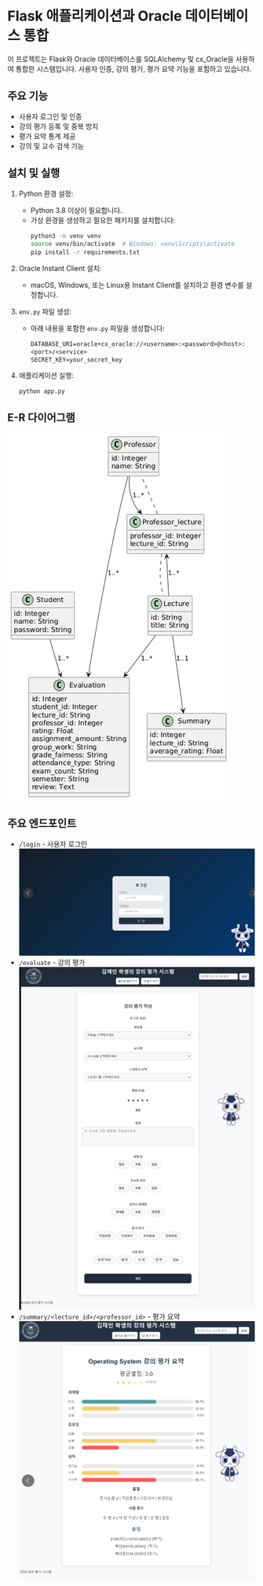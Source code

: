 # Flask 애플리케이션과 Oracle 데이터베이스 통합

이 프로젝트는 Flask와 Oracle 데이터베이스를 SQLAlchemy 및 cx_Oracle을 사용하여 통합한 시스템입니다. 사용자 인증, 강의 평가, 평가 요약 기능을 포함하고 있습니다.

## 주요 기능

- 사용자 로그인 및 인증
- 강의 평가 등록 및 중복 방지
- 평가 요약 통계 제공
- 강의 및 교수 검색 기능

## 설치 및 실행

1. Python 환경 설정:
    - Python 3.8 이상이 필요합니다.
    - 가상 환경을 생성하고 필요한 패키지를 설치합니다:
      ```bash
      python3 -m venv venv
      source venv/bin/activate  # Windows: venv\Scripts\activate
      pip install -r requirements.txt
      ```

2. Oracle Instant Client 설치:
    - macOS, Windows, 또는 Linux용 Instant Client를 설치하고 환경 변수를 설정합니다.

3. `env.py` 파일 생성:
    - 아래 내용을 포함한 `env.py` 파일을 생성합니다:
      ```
      DATABASE_URI=oracle+cx_oracle://<username>:<password>@<host>:<port>/<service>
      SECRET_KEY=your_secret_key
      ```

4. 애플리케이션 실행:
    ```bash
    python app.py
    ```

## E-R 다이어그램

![E-R 다이어그램](image.png)

## 주요 엔드포인트

- `/login` - 사용자 로그인
![login](image1.png)
- `/evaluate` - 강의 평가
![evaluate](image2.png)
- `/summary/<lecture_id>/<professor_id>` - 평가 요약
![summary](image3.png)